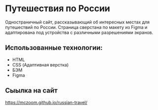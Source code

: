 # Путешествия по России
Одностраничный сайт, рассказывающий об интересных местах для путешествий по России.
Страница сверстана по макету из Figma и адаптирована под устройства с различными разрешениями экранов.

## Использованные технологии:
- HTML
- CSS (Адаптивная верстка)
- БЭМ
- Figma

## Сыылка на сайт
https://mczoom.github.io/russian-travel/
